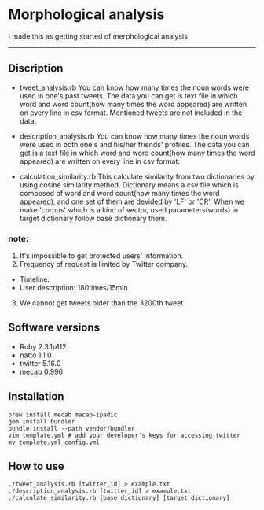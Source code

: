 Morphological analysis
===

I made this as getting started of merphological analysis

---


## Discription
* tweet_analysis.rb
You can know how many times the noun words were used in one's past tweets. The data you can get is text file in which word and word count(how many times the word appeared) are written on every line in csv format. Mentioned tweets are not included in the data.

* description_analysis.rb
You can know how many times the noun words were used in both one's and his/her friends' profiles. The data you can get is a text file in which word and word count(how many times the word appeared) are written on every line in csv format.

* calculation_similarity.rb
This calculate similarity from two dictionaries by using cosine similarity method. Dictionary means a csv file which is composed of word and word count(how many times the word appeared), and one set of them are devided by 'LF' or 'CR'. When we make 'corpus' which is a kind of vector, used parameters(words) in target dictionary follow base dictionary them.

### note:
1. It's impossible to get protected users' information.
2. Frequency of request is limited by Twitter company.
  - Timeline: 
  - User description: 180times/15min
3. We cannot get tweets older than the 3200th tweet


## Software versions
- Ruby 2.3.1p112
- natto 1.1.0
- twitter 5.16.0
- mecab 0.996


## Installation
```
brew install mecab macab-ipadic
gem install bundler
bundle install --path vendor/bundler
vim template.yml # add your developer's keys for accessing twitter
mv template.yml config.yml
```


## How to use
```
./tweet_analysis.rb [twitter_id] > example.txt
./description_analysis.rb [twitter_id] > example.txt
./calculate_similarity.rb [base_dictionary] [target_dictionary]
```

